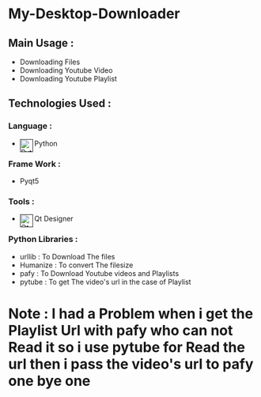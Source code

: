 # My-Desktop-Downloader
   ## Main Usage :
   * Downloading Files
   * Downloading Youtube Video 
   * Downloading Youtube Playlist
   ## Technologies Used :
   ### Language :  
   * Python [<img align="left" alt="Python" width="26px" src="https://img.icons8.com/color/48/000000/python.png"/>]()
   ### Frame Work :
   * Pyqt5 
   ### Tools : 
   * Qt Designer [<img align="left" alt="Qt Designer" width="26px" src="https://cdn.icon-icons.com/icons2/159/PNG/256/designer_qt4_qt_22418.png" />]()
   ### Python Libraries :
   * urllib : To Download The files
   * Humanize : To convert The filesize
   * pafy : To Download Youtube videos and Playlists 
   * pytube : To get The video's url in the case of Playlist
   # Note : I had a Problem when i get the Playlist Url with pafy who can not Read it so i use pytube for Read the url then i pass the video's url to pafy one bye one
   


 